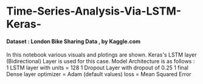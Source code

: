 # Time-Series-Analysis-Via-LSTM-Keras-
#### Dataset : London Bike Sharing Data , by Kaggle.com
In this notebook various visuals and plotings are shown.
Keras's LSTM layer (Bidirectional) Layer is used for this case.
Model Architecture is  as follows :
                                1 LSTM layer with units = 128
                                1 Dropout Layer with dropout of 0.25
                                1 final Dense layer
                                optimizer = Adam (default values)
                                loss = Mean Squared Error
